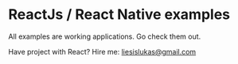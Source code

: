 # ReactJs / React Native examples

All examples are working applications. Go check them out.

Have project with React? Hire me: liesislukas@gmail.com
